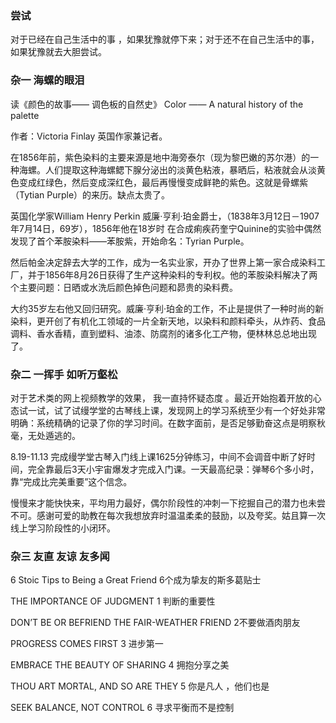 

### 尝试

对于已经在自己生活中的事 ，如果犹豫就停下来；对于还不在自己生活中的事， 如果犹豫就去大胆尝试。



### 杂一   海螺的眼泪


读《颜色的故事—— 调色板的自然史》
Color —— A natural history of the palette

作者：Victoria Finlay   英国作家兼记者。

在1856年前，紫色染料的主要来源是地中海旁泰尔（现为黎巴嫩的苏尔港）的一种海螺。人们提取这种海螺鳃下腺分泌出的淡黄色粘液，暴晒后，粘液就会从淡黄色变成红绿色，然后变成深红色，最后再慢慢变成鲜艳的紫色。这就是骨螺紫（Tytian Purple）的来历。缺点太贵了。

英国化学家William Henry Perkin 威廉·亨利·珀金爵士，（1838年3月12日－1907年7月14日，69岁），1856年他在18岁时 在合成痢疾药奎宁Quinine的实验中偶然发现了首个苯胺染料——苯胺紫，开始命名：Tyrian Purple。


然后帕金决定辞去大学的工作，成为一名实业家，开办了世界上第一家合成染料工厂，并于1856年8月26日获得了生产这种染料的专利权。他的苯胺染料解决了两个主要问题：日晒或水洗后颜色掉色问题和昴贵的染料费。

大约35岁左右他又回归研究。威廉·亨利·珀金的工作，不止是提供了一种时尚的新染料，更开创了有机化工领域的一片全新天地，以染料和颜料牵头，从炸药、食品调料、香水香精，直到塑料、油漆、防腐剂的诸多化工产物，便林林总总地出现了。





### 杂二  一挥手 如听万壑松



对于艺术类的网上视频教学的效果， 我一直持怀疑态度 。最近开始抱着开放的心态试一试，试了试缦学堂的古琴线上课，发现网上的学习系统至少有一个好处非常明确：系统精确的记录了你的学习时间。在数字面前，是否足够勤奋这点是明察秋毫，无处遁逃的。



8.19-11.13 完成缦学堂古琴入门线上课1625分钟练习，中间不会调音中断了好时间，完全靠最后3天小宇宙爆发才完成入门课。一天最高纪录：弹琴6个多小时，靠“完成比完美重要”这个信念。



慢慢来才能快快来，平均用力最好，偶尔阶段性的冲刺一下挖掘自己的潜力也未尝不可。感谢可爱的助教在每次我想放弃时温温柔柔的鼓励，以及夸奖。姑且算一次线上学习阶段性的小闭环。



### 杂三  友直 友谅 友多闻



6 Stoic Tips to Being a Great Friend 6个成为挚友的斯多葛贴士

THE IMPORTANCE OF JUDGMENT 1 判断的重要性

DON’T BE OR BEFRIEND THE FAIR-WEATHER FRIEND 2不要做酒肉朋友 

PROGRESS COMES FIRST 3 进步第一

EMBRACE THE BEAUTY OF SHARING 4 拥抱分享之美

THOU ART MORTAL, AND SO ARE THEY 5 你是凡人 ，他们也是

SEEK BALANCE, NOT CONTROL 6 寻求平衡而不是控制
